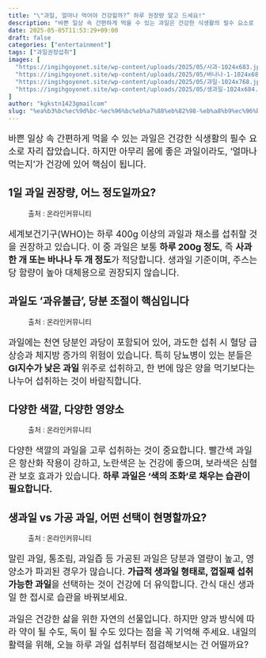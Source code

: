 ```yaml
---
title: "\"과일, 얼마나 먹어야 건강할까?” 하루 권장량 알고 드세요!"
description: "바쁜 일상 속 간편하게 먹을 수 있는 과일은 건강한 식생활의 필수 요소로 자리 잡았습니다. 하지만 아무리 몸에 좋은 과일이라도, ‘얼마나 먹는지’가 건강에 있어 핵심이 됩니다."
date: 2025-05-05T11:53:29+09:00
draft: false
categories: ["entertainment"]
tags: ["과일권장섭취"]
images: [
  "https://ingihgoyonet.site/wp-content/uploads/2025/05/사과-1024x683.jpg"
  "https://ingihgoyonet.site/wp-content/uploads/2025/05/바나나-1-1024x683.jpg"
  "https://ingihgoyonet.site/wp-content/uploads/2025/05/과일-1024x768.jpg"
  "https://ingihgoyonet.site/wp-content/uploads/2025/05/생과일-1024x684.jpg"
]
author: "kgkstn1423gmailcom"
slug: "%ea%b3%bc%ec%9d%bc-%ec%96%bc%eb%a7%88%eb%82%98-%eb%a8%b9%ec%96%b4%ec%95%bc-%ea%b1%b4%ea%b0%95%ed%95%a0%ea%b9%8c-%ed%95%98%eb%a3%a8-%ea%b6%8c%ec%9e%a5%eb%9f%89-%ec%95%8c%ea%b3%a0-%eb%93%9c"
---
```


<p style="font-size:18px">바쁜 일상 속 간편하게 먹을 수 있는 과일은 건강한 식생활의 필수 요소로 자리 잡았습니다. 하지만 아무리 몸에 좋은 과일이라도, ‘얼마나 먹는지’가 건강에 있어 핵심이 됩니다.</p> <h2 >1일 과일 권장량, 어느 정도일까요?</h2> <figure ><img src="https://ingihgoyonet.site/wp-content/uploads/2025/05/사과-1024x683.jpg" alt="" style="aspect-ratio:16/9;object-fit:cover"/><figcaption >출처 : 온라인커뮤니티</figcaption></figure> <p style="font-size:18px">세계보건기구(WHO)는 하루 400g 이상의 과일과 채소를 섭취할 것을 권장하고 있습니다. 이 중 과일은 보통 <strong>하루 200g 정도</strong>, 즉 <strong>사과 한 개 또는 바나나 두 개 정도</strong>가 적당합니다. 생과일 기준이며, 주스는 당 함량이 높아 대체용으로 권장되지 않습니다.</p> <h2 >과일도 ‘과유불급’, 당분 조절이 핵심입니다</h2> <figure ><img src="https://ingihgoyonet.site/wp-content/uploads/2025/05/바나나-1-1024x683.jpg" alt="" style="aspect-ratio:16/9;object-fit:cover"/><figcaption >출처 : 온라인커뮤니티</figcaption></figure> <p style="font-size:18px">과일에는 천연 당분인 과당이 포함되어 있어, 과도한 섭취 시 혈당 급상승과 체지방 증가의 위험이 있습니다. 특히 당뇨병이 있는 분들은 <strong>GI지수가 낮은 과일</strong> 위주로 섭취하고, 한 번에 많은 양을 먹기보다는 나누어 섭취하는 것이 바람직합니다.</p> <h2 >다양한 색깔, 다양한 영양소</h2> <figure ><img src="https://ingihgoyonet.site/wp-content/uploads/2025/05/과일-1024x768.jpg" alt="" style="aspect-ratio:16/9;object-fit:cover"/><figcaption >출처 : 온라인커뮤니티</figcaption></figure> <p style="font-size:18px">다양한 색깔의 과일을 고루 섭취하는 것이 중요합니다. 빨간색 과일은 항산화 작용이 강하고, 노란색은 눈 건강에 좋으며, 보라색은 심혈관 보호 효과가 있습니다. <strong>하루 과일은 ‘색의 조화’로 채우는 습관이 필요합니다.</strong></p> <h2 >생과일 vs 가공 과일, 어떤 선택이 현명할까요?</h2> <figure ><img src="https://ingihgoyonet.site/wp-content/uploads/2025/05/생과일-1024x684.jpg" alt="" style="aspect-ratio:16/9;object-fit:cover"/><figcaption >출처 : 온라인커뮤니티</figcaption></figure> <p style="font-size:18px">말린 과일, 통조림, 과일즙 등 가공된 과일은 당분과 열량이 높고, 영양소가 파괴된 경우가 많습니다. <strong>가급적 생과일 형태로, 껍질째 섭취 가능한 과일</strong>을 선택하는 것이 건강에 더 유익합니다. 간식 대신 생과일 한 접시로 습관을 바꿔보세요.</p> <p style="font-size:18px">과일은 건강한 삶을 위한 자연의 선물입니다. 하지만 양과 방식에 따라 약이 될 수도, 독이 될 수도 있다는 점을 꼭 기억해 주세요. 내일의 활력을 위해, 오늘 하루 과일 섭취부터 점검해보시는 건 어떨까요?</p>
